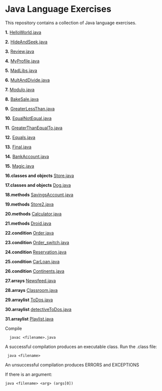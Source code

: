 # Java Language Exercises

This repository contains a collection of Java language exercises.

**1.** [HelloWorld.java](https://github.com/camillekokoko/java_lang/blob/main/HelloWorld.java)

**2.** [HideAndSeek.java](https://github.com/camillekokoko/java_lang/blob/main/HideAndSeek.java)

**3.** [Review.java](https://github.com/camillekokoko/java_lang/blob/main/Review.java)

**4.** [MyProfile.java](https://github.com/camillekokoko/java_lang/blob/main/MyProfile.java)

**5.** [MadLibs.java](https://github.com/camillekokoko/java_lang/blob/main/MadLibs.java)

**6.** [MultAndDivide.java](https://github.com/camillekokoko/java_lang/blob/main/MultAndDivide.java)

**7.** [Modulo.java](https://github.com/camillekokoko/java_lang/blob/main/Modulo.java)

**8.** [BakeSale.java](https://github.com/camillekokoko/java_lang/blob/main/BakeSale.java)

**9.** [GreaterLessThan.java](https://github.com/camillekokoko/java_lang/blob/main/GreaterLessThan.java)

**10.** [EqualNotEqual.java](https://github.com/camillekokoko/java_lang/blob/main/EqualNotEqual.java)

**11.** [GreaterThanEqualTo.java](https://github.com/camillekokoko/java_lang/blob/main/GreaterThanEqualTo.java)

**12.** [Equals.java](https://github.com/camillekokoko/java_lang/blob/main/Equals.java)

**13.** [Final.java](https://github.com/camillekokoko/java_lang/blob/main/Final.java)

**14.** [BankAccount.java](https://github.com/camillekokoko/java_lang/blob/main/BankAccount.java)

**15.** [Magic.java](https://github.com/camillekokoko/java_lang/blob/main/Magic.java)

**16.classes and objects** [Store.java](https://github.com/camillekokoko/java_lang/blob/main/Store.java)

**17.classes and objects** [Dog.java](https://github.com/camillekokoko/java_lang/blob/main/Dog.java)

**18.methods** [SavingsAccount.java](https://github.com/camillekokoko/java_lang/blob/main/SavingsAccount.java)

**19.methods** [Store2.java](https://github.com/camillekokoko/java_lang/blob/main/Store2.java)

**20.methods** [Calculator.java](https://github.com/camillekokoko/java_lang/blob/main/Calculator.java)

**21.methods** [Droid.java](https://github.com/camillekokoko/java_lang/blob/main/Droid.java)

**22.condition** [Order.java](https://github.com/camillekokoko/java_lang/blob/main/Order.java)

**23.condition** [Order_switch.java](https://github.com/camillekokoko/java_lang/blob/main/Order_switch.java)

**24.condition** [Reservation.java](https://github.com/camillekokoko/java_lang/blob/main/Reservation.java)

**25.condition** [CarLoan.java](https://github.com/camillekokoko/java_lang/blob/main/CarLoan.java)

**26.condition** [Continents.java](https://github.com/camillekokoko/java_lang/blob/main/Continents.java)

**27.arrays** [Newsfeed.java](https://github.com/camillekokoko/java_lang/blob/main/Newsfeed.java)

**28.arrays** [Classroom.java](https://github.com/camillekokoko/java_lang/blob/main/Classroom.java)

**29.arraylist** [ToDos.java](https://github.com/camillekokoko/java_lang/blob/main/ToDos.java)

**30.arraylist** [detectiveToDos.java](https://github.com/camillekokoko/java_lang/blob/main/detectiveToDos.java)

**31.arraylist** [Playlist.java](https://github.com/camillekokoko/java_lang/blob/main/Playlist.java)



Compile
```
  javac <filename>.java
```

A successful compilation produces an executable class. Run the .class file:
 ```
  java <filename>
```

An unsuccessful compilation produces ERRORS and EXCEPTIONS

If there is an argument:
```
java <filename> <arg> (args[0])
```


